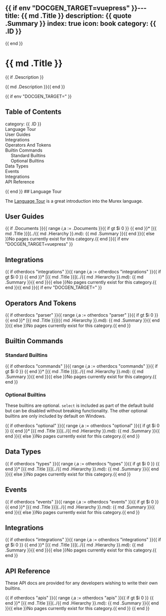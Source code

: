 {{ if env "DOCGEN_TARGET=vuepress" }}---
title: {{ md .Title }}
description: {{ quote .Summary }}
index: true
icon: book
category: {{ .ID }}
---

{{ end }}<h1>{{ md .Title }}</h1>{{ if .Description }}

{{ md .Description }}{{ end }}

{{ if env "DOCGEN_TARGET=" }}<h2>Table of Contents</h2>

<div id="toc">

- [category: {{ .ID }}](#category--id-)
- [Language Tour](#language-tour)
- [User Guides](#user-guides)
- [Integrations](#integrations)
- [Operators And Tokens](#operators-and-tokens)
- [Builtin Commands](#builtin-commands)
  - [Standard Builtins](#standard-builtins)
  - [Optional Builtins](#optional-builtins)
- [Data Types](#data-types)
- [Events](#events)
- [Integrations](#integrations-1)
- [API Reference](#api-reference)

</div>
{{ end }}
## Language Tour

The [Language Tour](/tour.md) is a great introduction into the Murex language.

## User Guides

{{ if .Documents }}{{ range $i,$a := .Documents }}{{ if gt $i 0 }}
{{ end }}* [{{ md .Title }}](../{{ md .Hierarchy }}.md):
  {{ md .Summary }}{{ end }}{{ else }}No pages currently exist for this category.{{ end }}{{ if env "DOCGEN_TARGET=vuepress" }}
  
## Integrations

{{ if otherdocs "integrations" }}{{ range $i,$a := otherdocs "integrations" }}{{ if gt $i 0 }}
{{ end }}* [{{ md .Title }}](../{{ md .Hierarchy }}.md):
  {{ md .Summary }}{{ end }}{{ else }}No pages currently exist for this category.{{ end }}{{ end }}{{ if env "DOCGEN_TARGET=" }}

## Operators And Tokens

{{ if otherdocs "parser" }}{{ range $i,$a := otherdocs "parser" }}{{ if gt $i 0 }}
{{ end }}* [{{ md .Title }}]({{ md .Hierarchy }}.md):
  {{ md .Summary }}{{ end }}{{ else }}No pages currently exist for this category.{{ end }}

## Builtin Commands

### Standard Builtins

{{ if otherdocs "commands" }}{{ range $i,$a := otherdocs "commands" }}{{ if gt $i 0 }}
{{ end }}* [{{ md .Title }}](../{{ md .Hierarchy }}.md):
  {{ md .Summary }}{{ end }}{{ else }}No pages currently exist for this category.{{ end }}

### Optional Builtins

These builtins are optional. `select` is included as part of the default build
but can be disabled without breaking functionality. The other optional builtins
are only included by default on Windows.

{{ if otherdocs "optional" }}{{ range $i,$a := otherdocs "optional" }}{{ if gt $i 0 }}
{{ end }}* [{{ md .Title }}](../{{ md .Hierarchy }}.md):
  {{ md .Summary }}{{ end }}{{ else }}No pages currently exist for this category.{{ end }}

## Data Types

{{ if otherdocs "types" }}{{ range $i,$a := otherdocs "types" }}{{ if gt $i 0 }}
{{ end }}* [{{ md .Title }}](../{{ md .Hierarchy }}.md):
  {{ md .Summary }}{{ end }}{{ else }}No pages currently exist for this category.{{ end }}

## Events

{{ if otherdocs "events" }}{{ range $i,$a := otherdocs "events" }}{{ if gt $i 0 }}
{{ end }}* [{{ md .Title }}](../{{ md .Hierarchy }}.md):
  {{ md .Summary }}{{ end }}{{ else }}No pages currently exist for this category.{{ end }}

## Integrations

{{ if otherdocs "integrations" }}{{ range $i,$a := otherdocs "integrations" }}{{ if gt $i 0 }}
{{ end }}* [{{ md .Title }}](../{{ md .Hierarchy }}.md):
  {{ md .Summary }}{{ end }}{{ else }}No pages currently exist for this category.{{ end }}

## API Reference

These API docs are provided for any developers wishing to write their own builtins.

{{ if otherdocs "apis" }}{{ range $i,$a := otherdocs "apis" }}{{ if gt $i 0 }}
{{ end }}* [{{ md .Title }}](../{{ md .Hierarchy }}.md):
  {{ md .Summary }}{{ end }}{{ else }}No pages currently exist for this category.{{ end }}
{{ end }}